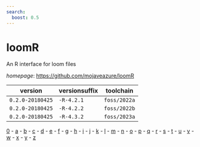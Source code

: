 ```yaml
---
search:
  boost: 0.5
---
```

# loomR

An R interface for loom files

*homepage*: <https://github.com/mojaveazure/loomR>

version | versionsuffix | toolchain
--------|---------------|----------
``0.2.0-20180425`` | ``-R-4.2.1`` | ``foss/2022a``
``0.2.0-20180425`` | ``-R-4.2.2`` | ``foss/2022b``
``0.2.0-20180425`` | ``-R-4.3.2`` | ``foss/2023a``

[0](../0/index.md) - [a](../a/index.md) - [b](../b/index.md) - [c](../c/index.md) - [d](../d/index.md) - [e](../e/index.md) - [f](../f/index.md) - [g](../g/index.md) - [h](../h/index.md) - [i](../i/index.md) - [j](../j/index.md) - [k](../k/index.md) - [l](../l/index.md) - [m](../m/index.md) - [n](../n/index.md) - [o](../o/index.md) - [p](../p/index.md) - [q](../q/index.md) - [r](../r/index.md) - [s](../s/index.md) - [t](../t/index.md) - [u](../u/index.md) - [v](../v/index.md) - [w](../w/index.md) - [x](../x/index.md) - [y](../y/index.md) - [z](../z/index.md)

